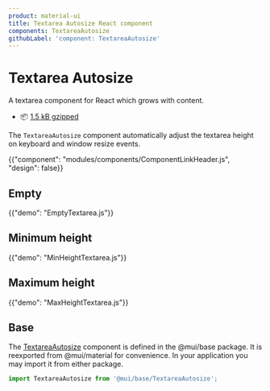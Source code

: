 ```yaml
---
product: material-ui
title: Textarea Autosize React component
components: TextareaAutosize
githubLabel: 'component: TextareaAutosize'
---
```


# Textarea Autosize

<p class="description">A textarea component for React which grows with content.</p>

- 📦 [1.5 kB gzipped](/size-snapshot/)

The `TextareaAutosize` component automatically adjust the textarea height on keyboard and window resize events.

{{"component": "modules/components/ComponentLinkHeader.js", "design": false}}

## Empty

{{"demo": "EmptyTextarea.js"}}

## Minimum height

{{"demo": "MinHeightTextarea.js"}}

## Maximum height

{{"demo": "MaxHeightTextarea.js"}}

## Base

The [TextareaAutosize](/base/react-textarea-autosize/) component is defined in the @mui/base package.
It is reexported from @mui/material for convenience.
In your application you may import it from either package.

```js
import TextareaAutosize from '@mui/base/TextareaAutosize';
```
